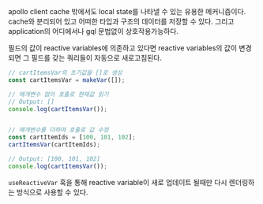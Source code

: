 apollo client cache 밖에서도 local state를 나타낼 수 있는 유용한 메커니즘이다.
cache와 분리되어 있고 어떠한 타입과 구조의 데이터를 저장할 수 있다. 그리고 application의 어디에서나 gql 문법없이 상호작용가능하다.

필드의 값이 reactive variables에 의존하고 있다면 reactive variables의 값이 변경되면 그 필드를 갖는 쿼리들이 자동으로 새로고침된다.

```js
// cartItemsVar의 초기값을 []로 생성
const cartItemsVar = makeVar([]);

// 매개변수 없이 호출로 현재값 읽기
// Output: []
console.log(cartItemsVar());


// 매개변수를 더하여 호출로 값 수정
const cartItemIds = [100, 101, 102];
cartItemsVar(cartItemIds);

// Output: [100, 101, 102]
console.log(cartItemsVar());

```

`useReactiveVar` 훅을 통해 reactive variable이 새로 업데이트 될때만 다시 렌더링하는 방식으로 사용할 수 있다.